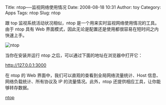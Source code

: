 Title: ntop──监视网络使用情况
Date: 2008-08-18 10:31
Author: toy
Category: Apps
Tags: ntop
Slug: ntop

跟 top 监视系统活动状况相似，ntop
是一个用来实时监视网络使用情况的工具。由于 ntop 具有 Web
界面模式，因此无论是配置还是使用都很容易在短时间之内快速上手。

![ntop](http://i.linuxtoy.org/i/2008/08/ntop.png)

当你在安装并运行 ntop 之后，可以通过下面的地址在浏览器中打开它：

<http://127.0.0.1:3000>

在 ntop 的 Web 界面中，我们可以直观的查看到全局网络流量统计、Host
信息、网络负载统计、所有协议及 IP 的流量情况。此外，ntop
还提供相应工具，让你能够转存数据。

[ntop](http://www.ntop.org/overview.html)
